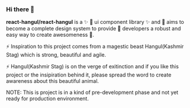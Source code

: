 ### Hi there 👋

**react-hangul/react-hangul** is a ✨ 🌱 ui component library ✨ and 🔭 aims to become a complete design system to provide 🤔 developers a robust and easy way to create awesomeness 👯.

⚡ Inspiration to this project comes from a magestic beast Hangul(Kashmir Stag) which is strong, beautiful and agile. 

⚡ Hangul(Kashmir Stag) is on the verge of exitinction and if you like this project or the insipiration behind it, please spread the word to create 
awareness about this beautiful animal.


NOTE: This is project is in a kind of pre-development phase and not yet ready for production environment.